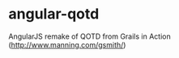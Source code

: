 angular-qotd
============

AngularJS remake of QOTD from Grails in Action (http://www.manning.com/gsmith/)